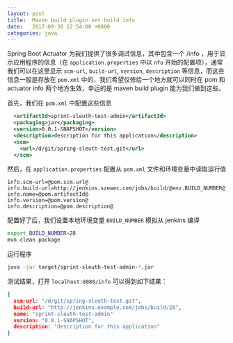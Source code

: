 ```yaml
---
layout: post
title:  Maven build plugin set build info
date:   2017-09-30 12:54:00 +0800
categories: java
---
```


Spring Boot Actuator 为我们提供了很多调试信息，其中包含一个 /info ，用于显示应用程序的信息（在 `application.properties` 中以 `nfo` 开始的配置项），通常我们可以在这里显示 `scm-url`, `build-url`, `version`, `description` 等信息，而这些信息一般是存放在 `pom.xml` 中的，我们希望仅修给一个地方就可以同时在 pom 和 actuator info 两个地方生效，幸运的是 maven build plugin 能为我们做到这些。

首先，我们在 `pom.xml` 中配置这些信息

```xml
  <artifactId>sprint-sleuth-test-admin</artifactId>
  <packaging>jar</packaging>
  <version>0.0.1-SNAPSHOT</version>
  <description>description for this application</description>
  <scm>
    <url>/d/git/spring-sleuth-test.git</url>
  </scm>
```

然后，在 `application.properties` 配置从 `pom.xml` 文件和环境变量中读取运行值

```
info.scm-url=@pom.scm.url@
info.build-url=http://jenkins.szewec.com/jobs/build/@env.BUILD_NUMBER@
info.name=@pom.artifactId@
info.version=@pom.version@
info.description=@pom.description@
```

配置好了后，我们设置本地环境变量 `BUILD_NUMBER` 模拟从 jenkins 编译

```sh
export BUILD_NUMBER=28
mvn clean package
```

运行程序

```sh
java -jar target/sprint-sleuth-test-admin-*.jar
```

测试结果，打开 `localhost:8080/info` 可以得到如下结果：

```json
{
  scm-url: "/d/git/spring-sleuth-test.git",
  build-url: "http://jenkins.example.com/jobs/build/28",
  name: "sprint-sleuth-test-admin"
  version: "0.0.1-SNAPSHOT",
  description: "description for this application"
}
```
